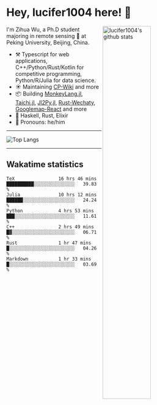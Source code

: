 # Hey, lucifer1004 here! :wave:

<img width="50%" align="right" alt="lucifer1004's github stats" src="https://github-readme-stats.vercel.app/api?username=lucifer1004&show_icons=true">

I'm Zihua Wu, a Ph.D student majoring in remote sensing :satellite: at Peking University, Beijing, China.

- :hammer_and_pick: Typescript for web applications, C++/Python/Rust/Kotlin for competitive programming, Python/R/Julia for data science.
- :sunny: Maintaining [CP-Wiki](https://cp-wiki.vercel.app) and more 
- :package: Building [MonkeyLang.jl](https://github.com/lucifer1004/MonkeyLang.jl), [Taichi.jl](https://github.com/lucifer1004/Taichi.jl), [Jl2Py.jl](https://github.com/lucifer1004/Jl2Py.jl), [Rust-Wechaty](https://github.com/wechaty/rust-wechaty), [Googlemap-React](https://github.com/googlemap-react/googlemap-react) and more
- :seedling: Haskell, Rust, Elixir
- :man: Pronouns: he/him

---

![Top Langs](https://github-readme-stats.vercel.app/api/top-langs/?username=lucifer1004&layout=compact)

---

## Wakatime statistics

<!--START_SECTION:waka-->

```text
TeX                16 hrs 46 mins  ██████████░░░░░░░░░░░░░░░   39.83 %
Julia              10 hrs 12 mins  ██████░░░░░░░░░░░░░░░░░░░   24.24 %
Python             4 hrs 53 mins   ███░░░░░░░░░░░░░░░░░░░░░░   11.61 %
C++                2 hrs 49 mins   █▓░░░░░░░░░░░░░░░░░░░░░░░   06.71 %
Rust               1 hr 47 mins    █░░░░░░░░░░░░░░░░░░░░░░░░   04.26 %
Markdown           1 hr 33 mins    █░░░░░░░░░░░░░░░░░░░░░░░░   03.69 %
```

<!--END_SECTION:waka-->

